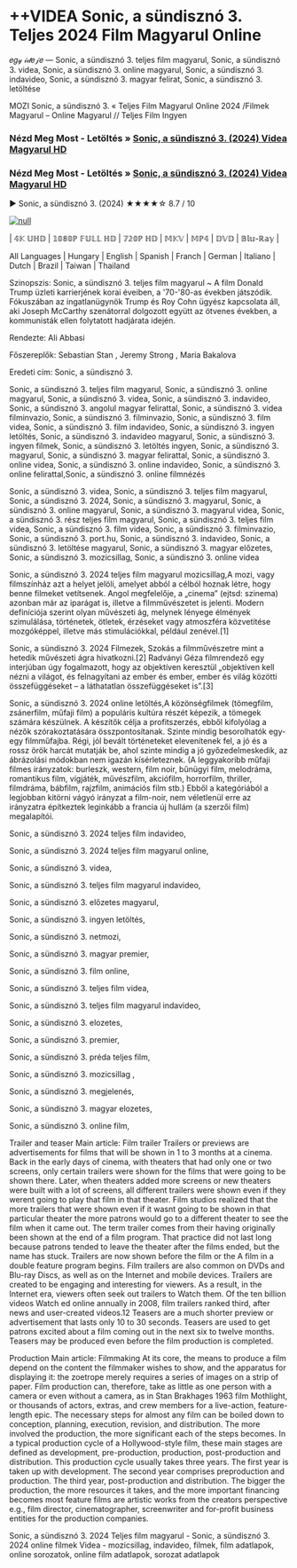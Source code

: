 # ++VIDEA Sonic, a sündisznó 3. Teljes 2024 Film Magyarul Online
𝑒𝑔𝓎 𝒾𝒹𝑒𝒿𝑒 — Sonic, a sündisznó 3. teljes film magyarul, Sonic, a sündisznó 3. videa, Sonic, a sündisznó 3. online magyarul, Sonic, a sündisznó 3. indavideo, Sonic, a sündisznó 3. magyar felirat, Sonic, a sündisznó 3. letöltése

MOZI Sonic, a sündisznó 3. « Teljes Film Magyarul Online 2024 /Filmek Magyarul – Online Magyarul // Teljes Film Ingyen

### Nézd Meg Most - Letöltés » [Sonic, a sündisznó 3. (2024) Videa Magyarul HD](http://love-4k.com/hu/movie/939243/sonic-the-hedgehog-3.github)

### Nézd Meg Most - Letöltés » [Sonic, a sündisznó 3. (2024) Videa Magyarul HD](http://love-4k.com/hu/movie/939243/sonic-the-hedgehog-3.github)

▶️ Sonic, a sündisznó 3. (2024) ★★★★☆ 8.7 / 10

[![null](https://static.wixstatic.com/media/855a25_043b5abeb4ae4d35ac003198e7fe56ed~mv2.gif)](http://love-4k.com/hu/movie/939243/sonic-the-hedgehog-3.github)


| 𝟜𝕂 𝕌ℍ𝔻 | 𝟙𝟘𝟠𝟘ℙ 𝔽𝕌𝕃𝕃 ℍ𝔻 | 𝟟𝟚𝟘ℙ ℍ𝔻 | 𝕄𝕂𝕍 | 𝕄ℙ𝟜 | 𝔻𝕍𝔻 | 𝔹𝕝𝕦-ℝ𝕒𝕪 |

All Languages | Hungary | English | Spanish | Franch | German | Italiano | Dutch | Brazil | Taiwan | Thailand

Szinopszis: Sonic, a sündisznó 3. teljes film magyarul ~ A film Donald Trump üzleti karrierjének korai éveiben, a '70-'80-as években játszódik. Fókuszában az ingatlanügynök Trump és Roy Cohn ügyész kapcsolata áll, aki Joseph McCarthy szenátorral dolgozott együtt az ötvenes években, a kommunisták ellen folytatott hadjárata idején.

Rendezte: Ali Abbasi

Főszereplők: Sebastian Stan , Jeremy Strong , Maria Bakalova

Eredeti cím: Sonic, a sündisznó 3.

Sonic, a sündisznó 3. teljes film magyarul, Sonic, a sündisznó 3. online magyarul, Sonic, a sündisznó 3. videa, Sonic, a sündisznó 3. indavideo, Sonic, a sündisznó 3. angolul magyar felirattal, Sonic, a sündisznó 3. videa filminvazio, Sonic, a sündisznó 3. filminvazio, Sonic, a sündisznó 3. film videa, Sonic, a sündisznó 3. film indavideo, Sonic, a sündisznó 3. ingyen letöltés, Sonic, a sündisznó 3. indavideo magyarul, Sonic, a sündisznó 3. ingyen filmek, Sonic, a sündisznó 3. letöltés ingyen, Sonic, a sündisznó 3. magyarul, Sonic, a sündisznó 3. magyar felirattal, Sonic, a sündisznó 3. online videa, Sonic, a sündisznó 3. online indavideo, Sonic, a sündisznó 3. online felirattal,Sonic, a sündisznó 3. online filmnézés

Sonic, a sündisznó 3. videa, Sonic, a sündisznó 3. teljes film magyarul, Sonic, a sündisznó 3. 2024, Sonic, a sündisznó 3. magyarul, Sonic, a sündisznó 3. online magyarul, Sonic, a sündisznó 3. magyarul videa, Sonic, a sündisznó 3. rész teljes film magyarul, Sonic, a sündisznó 3. teljes film videa, Sonic, a sündisznó 3. film videa, Sonic, a sündisznó 3. filminvazio, Sonic, a sündisznó 3. port.hu, Sonic, a sündisznó 3. indavideo, Sonic, a sündisznó 3. letöltése magyarul, Sonic, a sündisznó 3. magyar előzetes, Sonic, a sündisznó 3. mozicsillag, Sonic, a sündisznó 3. online videa

Sonic, a sündisznó 3. 2024 teljes film magyarul mozicsillag,A mozi, vagy filmszínház azt a helyet jelöli, amelyet abból a célból hoznak létre, hogy benne filmeket vetítsenek. Angol megfelelője, a „cinema” (ejtsd: szinema) azonban már az iparágat is, illetve a filmművészetet is jelenti. Modern definíciója szerint olyan művészeti ág, melynek lényege élmények szimulálása, történetek, ötletek, érzéseket vagy atmoszféra közvetítése mozgóképpel, illetve más stimulációkkal, például zenével.[1]

Sonic, a sündisznó 3. 2024 Filmezek, Szokás a filmművészetre mint a hetedik művészeti ágra hivatkozni.[2] Radványi Géza filmrendező egy interjúban úgy fogalmazott, hogy az objektíven keresztül „objektíven kell nézni a világot, és felnagyítani az ember és ember, ember és világ közötti összefüggéseket – a láthatatlan összefüggéseket is”.[3]

Sonic, a sündisznó 3. 2024 online letöltés,A közönségfilmek (tömegfilm, zsánerfilm, műfaji film) a populáris kultúra részét képezik, a tömegek számára készülnek. A készítők célja a profitszerzés, ebből kifolyólag a nézők szórakoztatására összpontosítanak. Szinte mindig besorolhatók egy-egy filmműfajba. Régi, jól bevált történeteket elevenítenek fel, a jó és a rossz örök harcát mutatják be, ahol szinte mindig a jó győzedelmeskedik, az ábrázolási módokban nem igazán kísérleteznek. (A leggyakoribb műfaji filmes irányzatok: burleszk, western, film noir, bűnügyi film, melodráma, romantikus film, vígjáték, művészfilm, akciófilm, horrorfilm, thriller, filmdráma, bábfilm, rajzfilm, animációs film stb.) Ebből a kategóriából a legjobban kitörni vágyó irányzat a film-noir, nem véletlenül erre az irányzatra építkeztek leginkább a francia új hullám (a szerzői film) megalapítói.

Sonic, a sündisznó 3. 2024 teljes film indavideo,

Sonic, a sündisznó 3. 2024 teljes film magyarul online,

Sonic, a sündisznó 3. videa,

Sonic, a sündisznó 3. teljes film magyarul indavideo,

Sonic, a sündisznó 3. előzetes magyarul,

Sonic, a sündisznó 3. ingyen letöltés,

Sonic, a sündisznó 3. netmozi,

Sonic, a sündisznó 3. magyar premier,

Sonic, a sündisznó 3. film online,

Sonic, a sündisznó 3. teljes film videa,

Sonic, a sündisznó 3. teljes film magyarul indavideo,

Sonic, a sündisznó 3. elozetes,

Sonic, a sündisznó 3. premier,

Sonic, a sündisznó 3. préda teljes film,

Sonic, a sündisznó 3. mozicsillag ,

Sonic, a sündisznó 3. megjelenés,

Sonic, a sündisznó 3. magyar elozetes,

Sonic, a sündisznó 3. online film,

Trailer and teaser Main article: Film trailer Trailers or previews are advertisements for films that will be shown in 1 to 3 months at a cinema. Back in the early days of cinema, with theaters that had only one or two screens, only certain trailers were shown for the films that were going to be shown there. Later, when theaters added more screens or new theaters were built with a lot of screens, all different trailers were shown even if they werent going to play that film in that theater. Film studios realized that the more trailers that were shown even if it wasnt going to be shown in that particular theater the more patrons would go to a different theater to see the film when it came out. The term trailer comes from their having originally been shown at the end of a film program. That practice did not last long because patrons tended to leave the theater after the films ended, but the name has stuck. Trailers are now shown before the film or the A film in a double feature program begins. Film trailers are also common on DVDs and Blu-ray Discs, as well as on the Internet and mobile devices. Trailers are created to be engaging and interesting for viewers. As a result, in the Internet era, viewers often seek out trailers to Watch them. Of the ten billion videos Watch ed online annually in 2008, film trailers ranked third, after news and user-created videos.12 Teasers are a much shorter preview or advertisement that lasts only 10 to 30 seconds. Teasers are used to get patrons excited about a film coming out in the next six to twelve months. Teasers may be produced even before the film production is completed.

Production Main article: Filmmaking At its core, the means to produce a film depend on the content the filmmaker wishes to show, and the apparatus for displaying it: the zoetrope merely requires a series of images on a strip of paper. Film production can, therefore, take as little as one person with a camera or even without a camera, as in Stan Brakhages 1963 film Mothlight, or thousands of actors, extras, and crew members for a live-action, feature-length epic. The necessary steps for almost any film can be boiled down to conception, planning, execution, revision, and distribution. The more involved the production, the more significant each of the steps becomes. In a typical production cycle of a Hollywood-style film, these main stages are defined as development, pre-production, production, post-production and distribution. This production cycle usually takes three years. The first year is taken up with development. The second year comprises preproduction and production. The third year, post-production and distribution. The bigger the production, the more resources it takes, and the more important financing becomes most feature films are artistic works from the creators perspective e.g., film director, cinematographer, screenwriter and for-profit business entities for the production companies.

Sonic, a sündisznó 3. 2024 Teljes film magyarul - Sonic, a sündisznó 3. 2024 online filmek Videa - mozicsillag, indavideo, filmek, film adatlapok, online sorozatok, online film adatlapok, sorozat adatlapok
